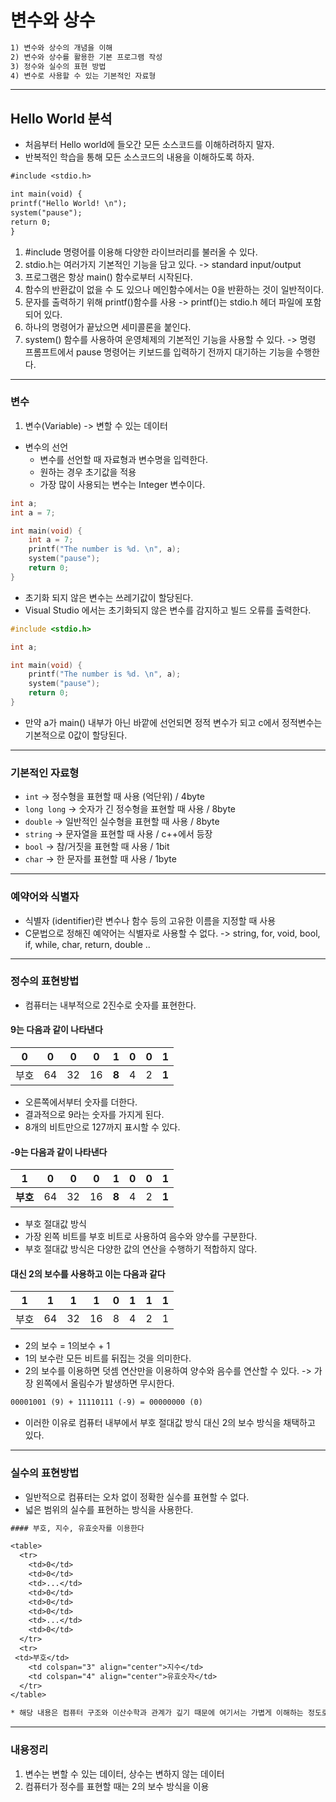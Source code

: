 # 변수와 상수

```txt
1) 변수와 상수의 개념을 이해
2) 변수와 상수를 활용한 기본 프로그램 작성
3) 정수와 실수의 표현 방법
4) 변수로 사용할 수 있는 기본적인 자료형
```

---

## Hello World 분석

* 처음부터 Hello world에 들오간 모든 소스코드를 이해하려하지 말자.
* 반복적인 학습을 통해 모든 소스코드의 내용을 이해하도록 하자.

```txt
#include <stdio.h>

int main(void) {
printf("Hello World! \n");
system("pause");
return 0;
}
```

1) #include 명령어를 이용해 다양한 라이브러리를 불러올 수 있다.
2) stdio.h는 여러가지 기본적인 기능을 담고 있다.
-> standard input/output
3) 프로그램은 항상 main() 함수로부터 시작된다.
4) 함수의 반환값이 없을 수 도 있으나 메인함수에서는 0을 반환하는 것이 일반적이다.
5) 문자를 출력하기 위해 printf()함수를 사용
-> printf()는 stdio.h 헤더 파일에 포함되어 있다.
6) 하나의 명령어가 끝났으면 세미콜론을 붙인다.
7) system() 함수를 사용하여 운영체제의 기본적인 기능을 사용할 수 있다.
-> 명령 프롬프트에서 pause 명령어는 키보드를 입력하기 전까지 대기하는 기능을 수행한다.

---

### 변수

1) 변수(Variable) -> 변할 수 있는 데이터

* 변수의 선언
  * 변수를 선언할 때 자료형과 변수명을 입력한다.
  * 원하는 경우 초기값을 적용
  * 가장 많이 사용되는 변수는 Integer 변수이다.

```c
int a;
int a = 7;
```

```c
int main(void) {
    int a = 7;
    printf("The number is %d. \n", a);
    system("pause");
    return 0;
}
```

* 초기화 되지 않은 변수는 쓰레기값이 할당된다.
* Visual Studio 에서는 초기화되지 않은 변수를 감지하고 빌드 오류를 출력한다.

```c
#include <stdio.h>

int a;

int main(void) {
    printf("The number is %d. \n", a);
    system("pause");
    return 0;
}
```

* 만약 a가 main() 내부가 아닌 바깥에 선언되면 정적 변수가 되고 c에서 정적변수는 기본적으로 0값이 할당된다.

---

### 기본적인 자료형

* `int` -> 정수형을 표현할 때 사용 (억단위) / 4byte
* `long long` -> 숫자가 긴 정수형을 표현할 때 사용 / 8byte
* `double` -> 일반적인 실수형을 표현할 때 사용 / 8byte
* `string` -> 문자열을 표현할 때 사용 /   c++에서 등장
* `bool` -> 참/거짓을 표현할 때 사용 / 1bit  
* `char` -> 한 문자를 표현할 때 사용 / 1byte

---

### 예약어와 식별자

* 식별자 (identifier)란 변수나 함수 등의 고유한 이름을 지정할 때 사용
* C문법으로 정해진 예약어는 식별자로 사용할 수 없다.
-> string, for, void, bool, if, while, char, return, double ..

---

### 정수의 표현방법

* 컴퓨터는 내부적으로 2진수로 숫자를 표현한다.

#### 9는 다음과 같이 나타낸다

|0|0|0|0|1|0|0|1|
|--|--|--|--|--|--|--|--|
|부호|64|32|16|**8**|4|2|**1**|

* 오른쪽에서부터 숫자를 더한다.
* 결과적으로 9라는 숫자를 가지게 된다.
* 8개의 비트만으로 127까지 표시할 수 있다.

#### -9는 다음과 같이 나타낸다

|1|0|0|0|1|0|0|1|
|--|--|--|--|--|--|--|--|
|**부호**|64|32|16|**8**|4|2|**1**|

* 부호 절대값 방식
* 가장 왼쪽 비트를 부호 비트로 사용하여 음수와 양수를 구분한다.
* 부호 절대값 방식은 다양한 값의 연산을 수행하기 적합하지 않다.
  
#### 대신 2의 보수를 사용하고 이는 다음과 같다

|1|1|1|1|0|1|1|1|
|--|--|--|--|--|--|--|--|
|부호|64|32|16|8|4|2|1|

* 2의 보수 = 1의보수 + 1
* 1의 보수란 모든 비트를 뒤집는 것을 의미한다.
* 2의 보수를 이용하면 덧셈 연산만을 이용하여 양수와 음수를 연산할 수 있다.
-> 가장 왼쪽에서 올림수가 발생하면 무시한다.

```txt
00001001 (9) + 11110111 (-9) = 00000000 (0)
```

* 이러한 이유로 컴퓨터 내부에서 부호 절대값 방식 대신 2의 보수 방식을 채택하고 있다.

---

### 실수의 표현방법

* 일반적으로 컴퓨터는 오차 없이 정확한 실수를 표현할 수 없다.
* 넓은 범위의 실수를 표현하는 방식을 사용한다.

```txt
#### 부호, 지수, 유효숫자를 이용한다

<table>
  <tr>
    <td>0</td>
    <td>0</td>
    <td>...</td>
    <td>0</td>
    <td>0</td>
    <td>0</td>
    <td>...</td>
    <td>0</td>
  </tr>
  <tr>
 <td>부호</td>
    <td colspan="3" align="center">지수</td>
    <td colspan="4" align="center">유효숫자</td>
  </tr>
</table>

* 해당 내용은 컴퓨터 구조와 이산수학과 관계가 깊기 때문에 여기서는 가볍게 이해하는 정도로 넘어가도 좋다.
```

---

### 내용정리

1) 변수는 변할 수 있는 데이터, 상수는 변하지 않는 데이터
2) 컴퓨터가 정수를 표현할 때는 2의 보수 방식을 이용
